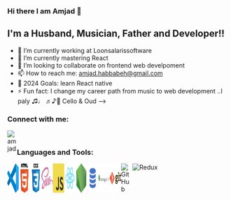 ### Hi there I am Amjad 👋

## I'm a Husband, Musician, Father and Developer!!

- 🔭 I’m currently working at Loonsalarissoftware
- 🌱 I’m currently mastering React 
- 👯 I’m looking to collaborate on frontend web develpoment
- 📫 How to reach me: amjad.habbabeh@gmail.com
- 🥅 2024 Goals: learn React native
- ⚡ Fun fact: I change my career path from music to web development ..I paly ♫♩
  ♬♪🎻 Cello & Oud -->

### Connect with me:

[<img  align='left' alt="amjad" width="22px" src="https://edent.github.io/SuperTinyIcons/images/svg/linkedin.svg"  />][linkedin]

[linkedin]: https://www.linkedin.com/in/amjadhabbabeh/

<br />

### Languages and Tools:

<div style="display: flex" justify-content="space-between" width="90%" background-color="#fff">
<img style="display: inline" alt="Visual Studio Code" width="26px" src="https://raw.githubusercontent.com/github/explore/80688e429a7d4ef2fca1e82350fe8e3517d3494d/topics/visual-studio-code/visual-studio-code.png" />
<img style="display: inline" alt="HTML5" width="26px" src="https://raw.githubusercontent.com/github/explore/80688e429a7d4ef2fca1e82350fe8e3517d3494d/topics/html/html.png" />

<img style="display: inline"  alt="CSS3" width="26px" src="https://raw.githubusercontent.com/github/explore/80688e429a7d4ef2fca1e82350fe8e3517d3494d/topics/css/css.png" />

<img style="display: inline" alt="Sass" width="26px" src="https://raw.githubusercontent.com/github/explore/80688e429a7d4ef2fca1e82350fe8e3517d3494d/topics/sass/sass.png" />

<img style="display: inline" alt="JavaScript" width="26px" src="https://raw.githubusercontent.com/github/explore/80688e429a7d4ef2fca1e82350fe8e3517d3494d/topics/javascript/javascript.png" />

<img style="display: inline" alt="React" width="26px" src="https://raw.githubusercontent.com/github/explore/80688e429a7d4ef2fca1e82350fe8e3517d3494d/topics/react/react.png" />

<img style="display: inline" alt="Node.js" width="26px" src="https://raw.githubusercontent.com/github/explore/80688e429a7d4ef2fca1e82350fe8e3517d3494d/topics/nodejs/nodejs.png" />

<img style="display: inline" alt="SQL" width="26px" src="https://raw.githubusercontent.com/github/explore/80688e429a7d4ef2fca1e82350fe8e3517d3494d/topics/sql/sql.png" />

<img style="display: inline" alt="MongoDB" width="26px" src="https://raw.githubusercontent.com/github/explore/80688e429a7d4ef2fca1e82350fe8e3517d3494d/topics/mongodb/mongodb.png" />

<img style="display: inline" alt="Git" width="26px" src="https://raw.githubusercontent.com/github/explore/80688e429a7d4ef2fca1e82350fe8e3517d3494d/topics/git/git.png" />

<img style="display: inline" style="display: inline ;inline-margin: '2px'" alt="GitHub" width="26px" src="https://edent.github.io/SuperTinyIcons/images/svg/github.svg" />

<img style="display: inline" style="display: inline" alt="Redux" width="58px" src="https://raw.githubusercontent.com/reduxjs/redux/master/logo/logo-title-light.png" />
</div>
